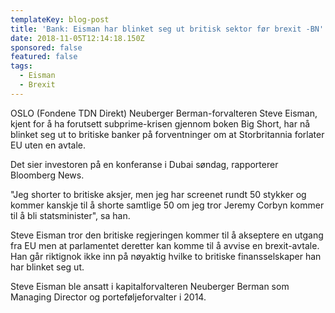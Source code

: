 ```yaml
---
templateKey: blog-post
title: 'Bank: Eisman har blinket seg ut britisk sektor før brexit -BN'
date: 2018-11-05T12:14:18.150Z
sponsored: false
featured: false
tags:
  - Eisman
  - Brexit
---
```

OSLO (Fondene TDN Direkt) Neuberger Berman-forvalteren Steve Eisman, kjent for å ha forutsett subprime-krisen gjennom boken Big Short, har nå blinket seg ut to britiske banker på forventninger om at Storbritannia forlater EU uten en avtale.



Det sier investoren på en konferanse i Dubai søndag, rapporterer Bloomberg News.



"Jeg shorter to britiske aksjer, men jeg har screenet rundt 50 stykker og kommer kanskje til å shorte samtlige 50 om jeg tror Jeremy Corbyn kommer til å bli statsminister", sa han.



Steve Eisman tror den britiske regjeringen kommer til å akseptere en utgang fra EU men at parlamentet deretter kan komme til å avvise en brexit-avtale. Han går riktignok ikke inn på nøyaktig hvilke to britiske finansselskaper han har blinket seg ut.



Steve Eisman ble ansatt i kapitalforvalteren Neuberger Berman som Managing Director og porteføljeforvalter i 2014.
